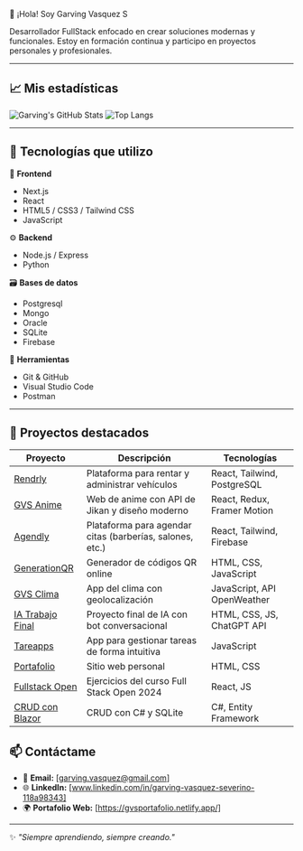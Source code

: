 
👋 ¡Hola! Soy Garving Vasquez S

Desarrollador FullStack enfocado en crear soluciones modernas y funcionales. Estoy en formación continua y participo en proyectos personales y profesionales.

---

## 📈 Mis estadísticas

![Garving's GitHub Stats](https://github-readme-stats.vercel.app/api?username=Ghellsing007&show_icons=true&theme=gruvbox)
![Top Langs](https://github-readme-stats.vercel.app/api/top-langs/?username=Ghellsing007&layout=compact&theme=gruvbox)

---

## 🚀 Tecnologías que utilizo

🧩 **Frontend**
- Next.js
- React
- HTML5 / CSS3 / Tailwind CSS
- JavaScript

⚙️ **Backend**
- Node.js / Express
- Python


🗃️ **Bases de datos**
- Postgresql
- Mongo
- Oracle
-  SQLite
- Firebase

🔧 **Herramientas**
- Git & GitHub
- Visual Studio Code
- Postman

---

## 💼 Proyectos destacados

| Proyecto | Descripción | Tecnologías |
|---------|-------------|-------------|
| [Rendrly](https://rendrly.netlify.app/) | Plataforma para rentar y administrar vehículos | React, Tailwind, PostgreSQL |
| [GVS Anime](https://gvsanime.vercel.app/) | Web de anime con API de Jikan y diseño moderno | React, Redux, Framer Motion |
| [Agendly](https://agendly-saas.netlify.app/) | Plataforma para agendar citas (barberías, salones, etc.) | React, Tailwind, Firebase |
| [GenerationQR](https://generationqr.netlify.app/) | Generador de códigos QR online | HTML, CSS, JavaScript |
| [GVS Clima](https://gvsclima.netlify.app/) | App del clima con geolocalización | JavaScript, API OpenWeather |
| [IA Trabajo Final](https://iatrabajofinaluapa.netlify.app/) | Proyecto final de IA con bot conversacional | HTML, CSS, JS, ChatGPT API |
| [Tareapps](https://github.com/Ghellsing007/Tareapps) | App para gestionar tareas de forma intuitiva | JavaScript |
| [Portafolio](https://github.com/Ghellsing007/Portafolio) | Sitio web personal | HTML, CSS |
| [Fullstack Open](https://github.com/Ghellsing007/Fullstackopen2024) | Ejercicios del curso Full Stack Open 2024 | React, JS |
| [CRUD con Blazor](https://github.com/Ghellsing007/blazorservercrudefsqlite) | CRUD con C# y SQLite | C#, Entity Framework |




## 📫 Contáctame

- 📧 **Email:** [garving.vasquez@gmail.com]
- 🌐 **LinkedIn:** [www.linkedin.com/in/garving-vasquez-severino-118a98343]
- 🌍 **Portafolio Web:** [https://gvsportafolio.netlify.app/]

---

✨ *"Siempre aprendiendo, siempre creando."*

